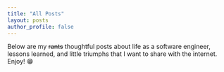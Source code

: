```yaml
---
title: "All Posts"
layout: posts
author_profile: false
---
```


Below are my <strike>rants</strike> thoughtful posts about life as a software engineer, lessons learned, and little triumphs that I want to share with the internet.  Enjoy! 😁